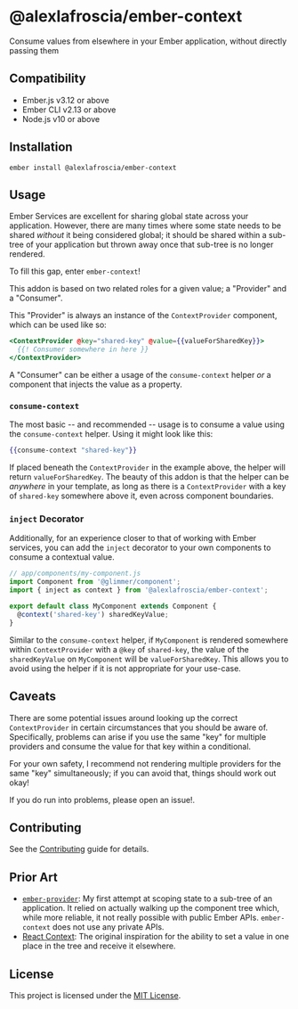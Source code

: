 # @alexlafroscia/ember-context

Consume values from elsewhere in your Ember application, without directly passing them

## Compatibility

- Ember.js v3.12 or above
- Ember CLI v2.13 or above
- Node.js v10 or above

## Installation

```
ember install @alexlafroscia/ember-context
```

## Usage

Ember Services are excellent for sharing global state across your application. However, there are many times where some state needs to be shared _without_ it being considered global; it should be shared within a sub-tree of your application but thrown away once that sub-tree is no longer rendered.

To fill this gap, enter `ember-context`!

This addon is based on two related roles for a given value; a "Provider" and a "Consumer".

This "Provider" is always an instance of the `ContextProvider` component, which can be used like so:

```handlebars
<ContextProvider @key="shared-key" @value={{valueForSharedKey}}>
  {{! Consumer somewhere in here }}
</ContextProvider>
```

A "Consumer" can be either a usage of the `consume-context` helper _or_ a component that injects the value as a property.

### `consume-context`

The most basic -- and recommended -- usage is to consume a value using the `consume-context` helper. Using it might look like this:

```handlebars
{{consume-context "shared-key"}}
```

If placed beneath the `ContextProvider` in the example above, the helper will return `valueForSharedKey`. The beauty of this addon is that the helper can be _anywhere_ in your template, as long as there is a `ContextProvider` with a key of `shared-key` somewhere above it, even across component boundaries.

### `inject` Decorator

Additionally, for an experience closer to that of working with Ember services, you can add the `inject` decorator to your own components to consume a contextual value.

```javascript
// app/components/my-component.js
import Component from '@glimmer/component';
import { inject as context } from '@alexlafroscia/ember-context';

export default class MyComponent extends Component {
  @context('shared-key') sharedKeyValue;
}
```

Similar to the `consume-context` helper, if `MyComponent` is rendered somewhere within `ContextProvider` with a `@key` of `shared-key`, the value of the `sharedKeyValue` on `MyComponent` will be `valueForSharedKey`. This allows you to avoid using the helper if it is not appropriate for your use-case.

## Caveats

There are some potential issues around looking up the correct `ContextProvider` in certain circumstances that you should be aware of. Specifically, problems can arise if you use the same "key" for multiple providers and consume the value for that key within a conditional.

For your own safety, I recommend not rendering multiple providers for the same "key" simultaneously; if you can avoid that, things should work out okay!

If you do run into problems, please open an issue!.

## Contributing

See the [Contributing](CONTRIBUTING.md) guide for details.

## Prior Art

- [`ember-provider`](https://github.com/alexlafroscia/ember-provider): My first attempt at scoping state to a sub-tree of an application. It relied on actually walking up the component tree which, while more reliable, it not really possible with public Ember APIs. `ember-context` does not use any private APIs.
- [React Context](https://reactjs.org/docs/context.html): The original inspiration for the ability to set a value in one place in the tree and receive it elsewhere.

## License

This project is licensed under the [MIT License](LICENSE.md).
